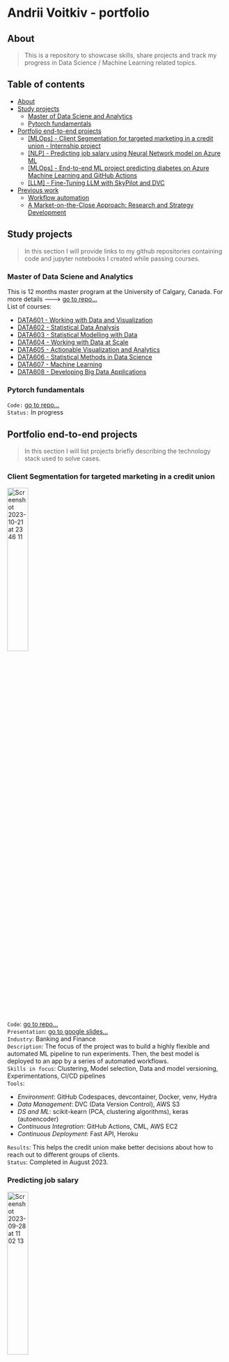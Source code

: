 <!--
**avoytkiv/avoytkiv** is a ✨ _special_ ✨ repository because its `README.md` (this file) appears on your GitHub profile.

Here are some ideas to get you started:

- 🔭 I’m currently working on ...
- 🌱 I’m currently learning ...
- 👯 I’m looking to collaborate on ...
- 🤔 I’m looking for help with ...
- 💬 Ask me about ...
- 📫 How to reach me: ...
- 😄 Pronouns: ...
- ⚡ Fun fact: ...
-->

# Andrii Voitkiv - portfolio
## About
> This is a repository to showcase skills, share projects and track my progress in Data Science / Machine Learning related topics. 

## Table of contents
- [About](#About)
- [Study projects](#Study-projects)
  - [Master of Data Sciene and Analytics](#Master-of-Data-Sciene-and-Analytics)
  - [Pytorch fundamentals](#Pytorch-fundamentals)
- [Portfolio end-to-end projects](#Portfolio-end-to-end-projects) 
  - [[MLOps] - Client Segmentation for targeted marketing in a credit union - Internship project](#Client-Segmentation-for-targeted-marketing-in-a-credit-union)
  - [[NLP] - Predicting job salary using Neural Network model on Azure ML](#Predicting-job-salary)
  - [[MLOps] - End-to-end ML project predicting diabetes on Azure Machine Learning and GitHub Actions](#Predicting-diabetes-on-Azure-ML-with-GitHub-Actions)
  - [[LLM] - Fine-Tuning LLM with SkyPilot and DVC](#Fine-Tuning-LLM-with-SkyPilot-and-DVC)
- [Previous work](#Previous-work)
  - [Workflow automation](https://github.com/avoytkiv/automating-workflow)
  - [A Market-on-the-Close Approach: Research and Strategy Development](https://github.com/avoytkiv/moc_imbalance_flip)
<!--
- [Certificates](#Certificates)
-->


## Study projects
> In this section I will provide links to my github repositories containing code and jupyter notebooks I created while passing courses.

### Master of Data Sciene and Analytics
This is 12 months master program at the University of Calgary, Canada. 
For more details ---> [go to repo...](https://github.com/avoytkiv/MDSA-UofC)   
List of courses:
- [DATA601 - Working with Data and Visualization](DATA601/README.md)
- [DATA602 - Statistical Data Analysis](DATA602/README.md)
- [DATA603 - Statistical Modelling with Data](DATA603/README.md)
- [DATA604 - Working with Data at Scale](DATA604/README.md)
- [DATA605 - Actionable Visualization and Analytics](DATA605/README.md)
- [DATA606 - Statistical Methods in Data Science](DATA606/README.md)
- [DATA607 - Machine Learning](DATA607/README.md)
- [DATA608 - Developing Big Data Applications](DATA608/README.md)  


### Pytorch fundamentals
`Code:` [go to repo...](https://github.com/avoytkiv/pytorch_fundamentals)   
`Status:` In progress   


## Portfolio end-to-end projects
> In this section I will list projects briefly describing the technology stack used to solve cases.

### Client Segmentation for targeted marketing in a credit union 

<img width="31%" alt="Screenshot 2023-10-21 at 23 46 11" src="https://github.com/avoytkiv/avoytkiv/assets/74664634/6b75e82f-16da-4611-b81c-3c0a2d03e1f1">  


`Code`: [go to repo...](https://github.com/avoytkiv/credit-mlops)  
`Presentation`: [go to google slides...](https://docs.google.com/presentation/d/1pDSZ51ej2VtzNydxAlhoLrQY95iydV-mELwKtUmL1QI/edit?usp=sharing)  
`Industry`: Banking and Finance   
`Description`: The focus of the project was to build a highly flexible and automated ML pipeline to run experiments. Then, the best model is deployed to an app by a series of automated workflows.   
`Skills in focus`: Clustering, Model selection, Data and model versioning, Experimentations, CI/CD pipelines   
`Tools`:
 - *Environment*: GitHub Codespaces, devcontainer, Docker, venv, Hydra
 - *Data Management*: DVC (Data Version Control), AWS S3
 - *DS and ML*: scikit-kearn (PCA, clustering algorithms), keras (autoencoder)
 - *Continuous Integration*: GitHub Actions, CML, AWS EC2
 - *Continuous Deployment*: Fast API, Heroku  

`Results`: This helps the credit union make better decisions about how to reach out to different groups of clients.     
`Status`: Completed in August 2023.

### Predicting job salary

<img width="31%" alt="Screenshot 2023-09-28 at 11 02 13" src="https://github.com/avoytkiv/avoytkiv/assets/74664634/ca106b31-01c9-4f44-9893-6baa3421a202">   


`Code`: [go to repo...](https://github.com/avoytkiv/azml_predict_salary_nlp)   
`Description`: This is from Kaggle competition: "Adzuna wants to build a prediction engine for the salary of any UK job ad, so they can make huge improvements in the experience of users searching for jobs, and help employers and jobseekers figure out the market worth of different positions."   
`Data`: large dataset (hundreds of thousands of records), which is mostly unstructured text, with a few structured data fields.   
`Skills in focus`: Regression, Tokenization, Categorical Vectorization, Neural Networks, OOP, ML Pipeline (Azure CLI), Components (Azure CLI), Deployment       
`Tools`:
 - *Environment*: GitHub Codespaces, devcontainer, conda, Azure CLI, Azure ML Studio
 - *DS and ML*: PyTorch, scikit-learn   

`Status`: Completed in September 2023.   

### Predicting diabetes on Azure ML with GitHub Actions

<img width="31%" alt="Screenshot 2023-10-21 at 23 47 36" src="https://github.com/avoytkiv/avoytkiv/assets/74664634/59a4c85d-03b3-4642-98bb-e2f58802bdbd">  


`Code`: [go to repo...](https://github.com/avoytkiv/azml-github_actions-cicd)  
`Industry`: Healthcare   
`Description`:   
`Skills in focus`:  Logistic Regression, CI/CD pipelines, Linting, Testing, Package and Register the Model   
`Tools`:
 - *Environment*: GitHub Codespaces, devcontainer, Docker, venv
 - *Data Management*: Azure ML Datastore
 - *DS and ML*: scikit-kearn (Logistic regression)
 - *Continuous Integration*: GitHub Actions, Azure ML Resources (Job, Compute, Environment), flake8, pytest
 - *Continuous Deployment*:  MLFlow

`Results`: An automated workflow that will be triggered when a new model is registered. Once the workflow is triggered, the new registered model will be deployed to the production environment.   
`Status`: Completed in October 2023.

### Fine-Tuning-LLM-with-SkyPilot-and-DVC
   
<img width="31%" alt="Screenshot 2023-10-21 at 23 48 21" src="https://github.com/avoytkiv/avoytkiv/assets/74664634/95335731-45d0-4031-bc2b-c013e3a34c8a">  


`Code`: [go to repo...](https://github.com/avoytkiv/azml_finetune_llm)     
`Description`: Fine-tune the foundational LLM for hotel reviews' sentiment classification in the cloud on GPUs.  
`Skills in focus`: Text classification, Fine-tune LLM, Provision infrastructure, Checkpointing    
`Tools`:
 - *Environment*: GitHub Codespaces, devcontainer, Docker, venv   
 - *Infrastructure Management*: SkyPilot   
 - *DS and ML*: Transformer, PyTorch   
 - *Continuous ML*: DVC, Weights and Biases   

`Results`: Cost-optimized setup to run in the cloud to fine-tune LLM with continuous machine learning.  
`Status`: Completed in October 2023.


## Contacts
- Linkedin: https://www.linkedin.com/in/avoytkiv/
- E-mail: avoytkiv@gmail.com

